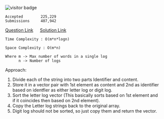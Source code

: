 ![visitor badge](https://visitor-badge.glitch.me/badge?page_id=yvrakesh.Leetcode.code.0937)

    Accepted        225,229
    Submissions     407,942
[Question Link](https://leetcode.com/problems/reorder-data-in-log-files/)  &emsp; [Solution Link](https://github.com/yvrakesh/Leetcode/blob/main/code/0937/sol.cpp)

    Time Complexity : O(m*n*logn)

    Space Complexity : O(m*n)

    Where m -> Max number of words in a single log 
          n -> Number of logs
Approach:
1. Divide each of the string into two parts Identifier and content.
2. Store it in a vector pair with 1st element as content and 2nd as identifier based on identfier as either letter log or digit log.
3. Sort the letter log vector (This basically sorts based on 1st element and if it coincides then based on 2nd element).
4. Copy the Letter log strings back to the original array.
5. Digit log should not be sorted, so just copy them and return the vector.